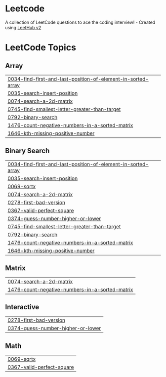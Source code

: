 # Leetcode
A collection of LeetCode questions to ace the coding interview! - Created using [LeetHub v2](https://github.com/arunbhardwaj/LeetHub-2.0)

<!---LeetCode Topics Start-->
# LeetCode Topics
## Array
|  |
| ------- |
| [0034-find-first-and-last-position-of-element-in-sorted-array](https://github.com/Ayushcode10/Leetcode/tree/master/0034-find-first-and-last-position-of-element-in-sorted-array) |
| [0035-search-insert-position](https://github.com/Ayushcode10/Leetcode/tree/master/0035-search-insert-position) |
| [0074-search-a-2d-matrix](https://github.com/Ayushcode10/Leetcode/tree/master/0074-search-a-2d-matrix) |
| [0745-find-smallest-letter-greater-than-target](https://github.com/Ayushcode10/Leetcode/tree/master/0745-find-smallest-letter-greater-than-target) |
| [0792-binary-search](https://github.com/Ayushcode10/Leetcode/tree/master/0792-binary-search) |
| [1476-count-negative-numbers-in-a-sorted-matrix](https://github.com/Ayushcode10/Leetcode/tree/master/1476-count-negative-numbers-in-a-sorted-matrix) |
| [1646-kth-missing-positive-number](https://github.com/Ayushcode10/Leetcode/tree/master/1646-kth-missing-positive-number) |
## Binary Search
|  |
| ------- |
| [0034-find-first-and-last-position-of-element-in-sorted-array](https://github.com/Ayushcode10/Leetcode/tree/master/0034-find-first-and-last-position-of-element-in-sorted-array) |
| [0035-search-insert-position](https://github.com/Ayushcode10/Leetcode/tree/master/0035-search-insert-position) |
| [0069-sqrtx](https://github.com/Ayushcode10/Leetcode/tree/master/0069-sqrtx) |
| [0074-search-a-2d-matrix](https://github.com/Ayushcode10/Leetcode/tree/master/0074-search-a-2d-matrix) |
| [0278-first-bad-version](https://github.com/Ayushcode10/Leetcode/tree/master/0278-first-bad-version) |
| [0367-valid-perfect-square](https://github.com/Ayushcode10/Leetcode/tree/master/0367-valid-perfect-square) |
| [0374-guess-number-higher-or-lower](https://github.com/Ayushcode10/Leetcode/tree/master/0374-guess-number-higher-or-lower) |
| [0745-find-smallest-letter-greater-than-target](https://github.com/Ayushcode10/Leetcode/tree/master/0745-find-smallest-letter-greater-than-target) |
| [0792-binary-search](https://github.com/Ayushcode10/Leetcode/tree/master/0792-binary-search) |
| [1476-count-negative-numbers-in-a-sorted-matrix](https://github.com/Ayushcode10/Leetcode/tree/master/1476-count-negative-numbers-in-a-sorted-matrix) |
| [1646-kth-missing-positive-number](https://github.com/Ayushcode10/Leetcode/tree/master/1646-kth-missing-positive-number) |
## Matrix
|  |
| ------- |
| [0074-search-a-2d-matrix](https://github.com/Ayushcode10/Leetcode/tree/master/0074-search-a-2d-matrix) |
| [1476-count-negative-numbers-in-a-sorted-matrix](https://github.com/Ayushcode10/Leetcode/tree/master/1476-count-negative-numbers-in-a-sorted-matrix) |
## Interactive
|  |
| ------- |
| [0278-first-bad-version](https://github.com/Ayushcode10/Leetcode/tree/master/0278-first-bad-version) |
| [0374-guess-number-higher-or-lower](https://github.com/Ayushcode10/Leetcode/tree/master/0374-guess-number-higher-or-lower) |
## Math
|  |
| ------- |
| [0069-sqrtx](https://github.com/Ayushcode10/Leetcode/tree/master/0069-sqrtx) |
| [0367-valid-perfect-square](https://github.com/Ayushcode10/Leetcode/tree/master/0367-valid-perfect-square) |
<!---LeetCode Topics End-->